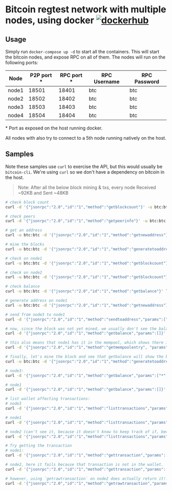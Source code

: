 # Bitcoin regtest network with multiple nodes, using docker [![dockerhub](https://img.shields.io/badge/-iamnapo/btc--network-1388c6?logo=docker&logoColor=white&style=for-the-badge&label=)](https://cloud.docker.com/repository/docker/iamnapo/btc-network)

## Usage

Simply run `docker-compose up -d` to start all the containers. This will start the bitcoin nodes,
and expose RPC on all of them. The nodes will run on the following ports:

| Node  | P2P port \* | RPC port \* | RPC Username | RPC Password |
| ----- | ----------- | ----------- | ------------ | ------------ |
| node1 | 18501       | 18401       | btc          | btc          |
| node2 | 18502       | 18402       | btc          | btc          |
| node3 | 18503       | 18403       | btc          | btc          |
| node4 | 18504       | 18404       | btc          | btc          |

\* Port as exposed on the host running docker.

All nodes with also try to connect to a 5th node running natively on the host.

## Samples

Note these samples use `curl` to exercise the API, but this would usually be `bitcoin-cli`. We're using `curl` so we don't have a dependency on bitcoin in the host.

> Note: After all the below block mining & txs, every node Received ~92KB and Sent ~48KB

```bash
# check block count
curl -d '{"jsonrpc":"2.0","id":"1","method":"getblockcount"}' -u btc:btc localhost:18403

# check peers
curl -d '{"jsonrpc":"2.0","id":"1","method":"getpeerinfo"}' -u btc:btc localhost:18403

# get an address
curl -u btc:btc -d '{"jsonrpc":"2.0","id":"1","method":"getnewaddress"}' localhost:18404

# mine the blocks
curl -u btc:btc -d '{"jsonrpc":"2.0","id":"1","method":"generatetoaddress", "params":[51,"2N4XRLtrNCx3n8AYDjCKGqHn76SAAHFVjSY"]}' localhost:18402

# check on node1
curl -u btc:btc -d '{"jsonrpc":"2.0","id":"1","method":"getblockcount"}' localhost:18401

# check on node2
curl -u btc:btc -d '{"jsonrpc":"2.0","id":"1","method":"getblockcount"}' localhost:18402

# check balance
curl -u btc:btc -d '{"jsonrpc":"2.0","id":"1","method":"getbalance"}' localhost:18403

# generate address on node1
curl -u btc:btc -d '{"jsonrpc":"2.0","id":"1","method":"getnewaddress"}' localhost:18401

# send from node3 to node1
curl -d '{"jsonrpc":"2.0","id":"1","method":"sendtoaddress","params":["2N4XRLtrNCx3n8AYDjCKGqHn76SAAHFVjSY", "500"]}' -u btc:btc -s localhost:18403

# now, since the block was not yet mined, we usually don't see the balance yet, unless  we specify 0 confirmations.
curl -d '{"jsonrpc":"2.0","id":"1","method":"getbalance","params":[]}' -u btc:btc -s localhost:18401

# this also means that node1 has it in the mempool, which shows there is exactly one transaction in it
curl -d '{"jsonrpc":"2.0","id":"1","method":"getmempoolentry", "params": ["03e1d6811883ea6d08dcd46d8d1124ba03d577356327806427f592ee7c947952"]}' -u btc:btc -s localhost:18401

# finally, let's mine the block and see that getbalance will show the balance by default.
curl -u btc:btc -d '{"jsonrpc":"2.0","id":"1","method":"generatetoaddress", "params":[1,"2MvNDJ1e6m5GVq4VXiERaC6F1fiEPVhQjta"]}' localhost:18403

# node3:
curl -d '{"jsonrpc":"2.0","id":"1","method":"getbalance","params":["*", 0]}' -u btc:btc -s localhost:18403

# node1
curl -d '{"jsonrpc":"2.0","id":"1","method":"getbalance","params":[]}' -u btc:btc -s localhost:18401

# list wallet affecting transactions:
# node3
curl -d '{"jsonrpc":"2.0","id":"1","method":"listtransactions","params":["*", 150]}' -u btc:btc -s localhost:18403

# node1
curl -d '{"jsonrpc":"2.0","id":"1","method":"listtransactions","params":["*"]}' -u btc:btc -s localhost:18401

# node2 (can't see it, because it doesn't know to keep track of if, because it's between node1 & node3)
curl -d '{"jsonrpc":"2.0","id":"1","method":"listtransactions","params":["*"]}' -u btc:btc -s localhost:18402

# Try getting the transaction
# node1:
curl -d '{"jsonrpc":"2.0","id":"1","method":"gettransaction","params":["03e1d6811883ea6d08dcd46d8d1124ba03d577356327806427f592ee7c947952"]}' -u btc:btc -s localhost:18401

# node2, here it fails because that transaction is not in the wallet.
curl -d '{"jsonrpc":"2.0","id":"1","method":"gettransaction","params":["03e1d6811883ea6d08dcd46d8d1124ba03d577356327806427f592ee7c947952"]}' -u btc:btc -s localhost:18402

# however, using `getrawtransaction` on node2 does actually return it!!
curl -d '{"jsonrpc":"2.0","id":"1","method":"getrawtransaction","params":["03e1d6811883ea6d08dcd46d8d1124ba03d577356327806427f592ee7c947952", true, "7eb753569690e70437a9a4d6c1ab26155f98ab9a111e359b9025c73424648485"]}' -u btc:btc -s localhost:18402
```
